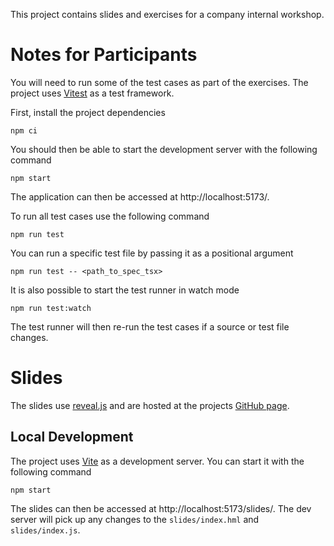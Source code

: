 This project contains slides and exercises for a company internal workshop.

# Notes for Participants

You will need to run some of the test cases as part of the exercises. The
project uses [Vitest](https://vitest.dev/) as a test framework.

First, install the project dependencies

    npm ci

You should then be able to start the development server with the following
command

    npm start

The application can then be accessed at http://localhost:5173/.

To run all test cases use the following command

    npm run test

You can run a specific test file by passing it as a positional argument

    npm run test -- <path_to_spec_tsx>

It is also possible to start the test runner in watch mode

    npm run test:watch

The test runner will then re-run the test cases if a source or test file
changes.

# Slides

The slides use [reveal.js](https://revealjs.com/) and are hosted at the projects
[GitHub page](https://tfkhim.github.io/workshop-react-testing/).

## Local Development

The project uses [Vite](https://vitejs.dev/) as a development server.
You can start it with the following command

    npm start

The slides can then be accessed at http://localhost:5173/slides/. The dev server
will pick up any changes to the `slides/index.hml` and `slides/index.js`.
